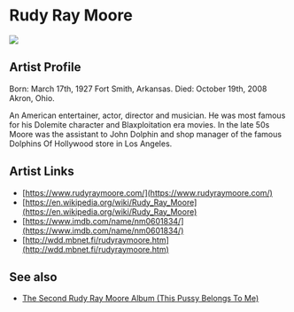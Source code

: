 # Rudy Ray Moore

![](../../asssets/artists/Rudy_Ray_Moore.png)

## Artist Profile

Born: March 17th, 1927 Fort Smith, Arkansas.
Died: October 19th, 2008 Akron, Ohio.

An American entertainer, actor, director and musician. He was most famous for his Dolemite character and Blaxploitation era movies.
In the late 50s Moore was the assistant to John Dolphin and shop manager of the famous Dolphins Of Hollywood store in Los Angeles.

## Artist Links

- [https://www.rudyraymoore.com/](https://www.rudyraymoore.com/)
- [https://en.wikipedia.org/wiki/Rudy_Ray_Moore](https://en.wikipedia.org/wiki/Rudy_Ray_Moore)
- [https://www.imdb.com/name/nm0601834/](https://www.imdb.com/name/nm0601834/)
- [http://wdd.mbnet.fi/rudyraymoore.htm](http://wdd.mbnet.fi/rudyraymoore.htm)


## See also

- [The Second Rudy Ray Moore Album (This Pussy Belongs To Me)](Rudy_Ray_Moore-The_Second_Rudy_Ray_Moore_Album_This_Pussy_Belongs_To_Me.md)
